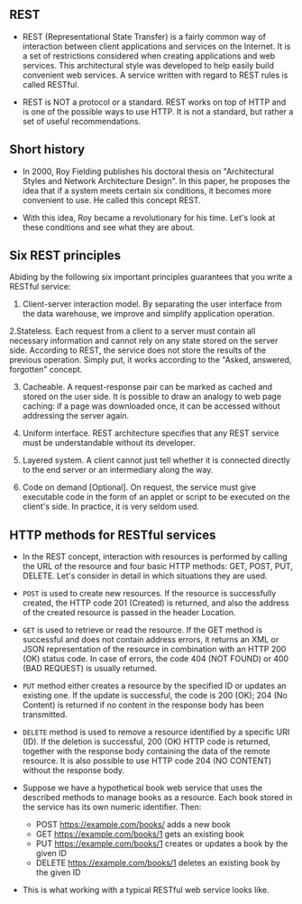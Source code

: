 ## REST
- REST (Representational State Transfer) is a fairly common way of interaction between client applications and services on the Internet. It is a set of restrictions considered when creating applications and web services. This architectural style was developed to help easily build convenient web services. A service written with regard to REST rules is called RESTful.

- REST is NOT a protocol or a standard. REST works on top of HTTP and is one of the possible ways to use HTTP. It is not a standard, but rather a set of useful recommendations.

## Short history
- In 2000, Roy Fielding publishes his doctoral thesis on "Architectural Styles and Network Architecture Design". In this paper, he proposes the idea that if a system meets certain six conditions, it becomes more convenient to use. He called this concept REST.

- With this idea, Roy became a revolutionary for his time. Let's look at these conditions and see what they are about.

## Six REST principles

Abiding by the following six important principles guarantees that you write a RESTful service:

1. Client-server interaction model. By separating the user interface from the data warehouse, we improve and simplify application operation.

2.Stateless. Each request from a client to a server must contain all necessary information and cannot rely on any state stored on the server side. According to REST, the service does not store the results of the previous operation. Simply put, it works according to the "Asked, answered, forgotten" concept.

3. Cacheable. A request-response pair can be marked as cached and stored on the user side. It is possible to draw an analogy to web page caching: if a page was downloaded once, it can be accessed without addressing the server again.
   
4. Uniform interface. REST architecture specifies that any REST service must be understandable without its developer.
    
5. Layered system. A client cannot just tell whether it is connected directly to the end server or an intermediary along the way.
  
6. Code on demand [Optional]. On request, the service must give executable code in the form of an applet or script to be executed on the client's side. In practice, it is very seldom used.

## HTTP methods for RESTful services

- In the REST concept, interaction with resources is performed by calling the URL of the resource and four basic HTTP methods: GET, POST, PUT, DELETE. Let's consider in detail in which situations they are used.

- `POST` is used to create new resources. If the resource is successfully created, the HTTP code 201 (Created) is returned, and also the address of the created resource is passed in the header Location.

- `GET` is used to retrieve or read the resource. If the GET method is successful and does not contain address errors, it returns an XML or JSON representation of the resource in combination with an HTTP 200 (OK) status code. In case of errors, the code 404 (NOT FOUND) or 400 (BAD REQUEST) is usually returned.
    
- `PUT` method either creates a resource by the specified ID or updates an existing one. If the update is successful, the code is 200 (OK); 204 (No Content) is returned if no content in the response body has been transmitted.
    
- `DELETE` method is used to remove a resource identified by a specific URI (ID). If the deletion is successful, 200 (OK) HTTP code is returned, together with the response body containing the data of the remote resource. It is also possible to use HTTP code 204 (NO CONTENT) without the response body.

- Suppose we have a hypothetical book web service that uses the described methods to manage books as a resource. Each book stored in the service has its own numeric identifier. Then:

  - POST https://example.com/books/ adds a new book
  - GET https://example.com/books/1 gets an existing book
  - PUT https://example.com/books/1 creates or updates a book by the given ID
  - DELETE https://example.com/books/1 deletes an existing book by the given ID

- This is what working with a typical RESTful web service looks like.
